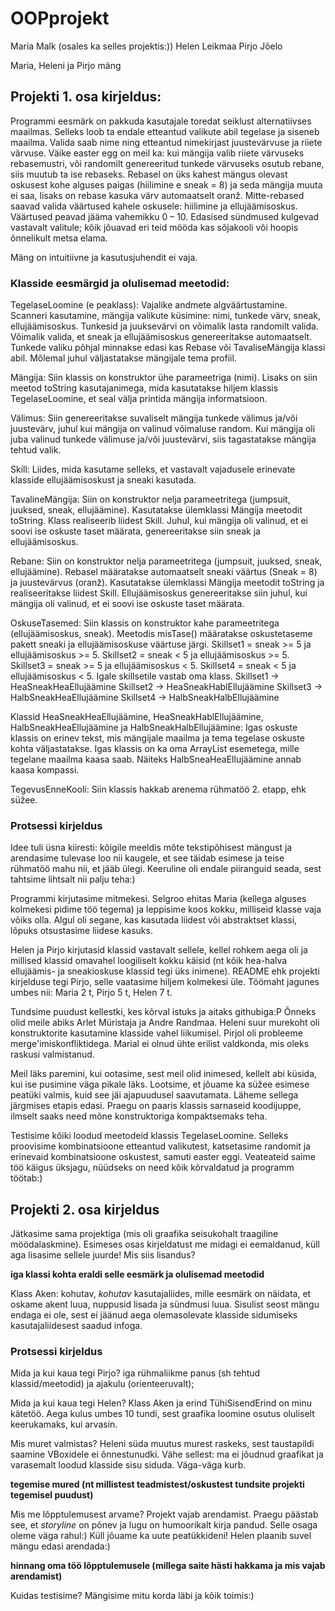 # OOPprojekt

Maria Malk (osales ka selles projektis:))
Helen Leikmaa
Pirjo Jõelo


Maria, Heleni ja Pirjo mäng

## Projekti  1. osa kirjeldus:

Programmi eesmärk on pakkuda kasutajale toredat seiklust alternatiivses maailmas.
Selleks loob ta endale etteantud valikute abil tegelase ja siseneb maailma.
Valida saab nime ning etteantud nimekirjast juustevärvuse ja riiete värvuse.
Väike easter egg on meil ka: kui mängija valib riiete värvuseks rebasemustri, või randomilt genereeritud tunkede värvuseks osutub rebane, siis muutub ta ise rebaseks.
Rebasel on üks kahest mängus olevast oskusest kohe alguses paigas (hiilimine e sneak = 8) ja seda mängija muuta ei saa,
lisaks on rebase kasuka värv automaatselt oranž.
Mitte-rebased saavad valida väärtused kahele oskusele: hiilimine ja ellujäämisoskus. Väärtused peavad jääma vahemikku 0 – 10.
Edasised sündmused kulgevad vastavalt valitule; kõik jõuavad eri teid mööda kas sõjakooli või hoopis õnnelikult metsa elama.

Mäng on intuitiivne ja kasutusjuhendit ei vaja.


### Klasside eesmärgid ja olulisemad meetodid:

TegelaseLoomine (e peaklass):
Vajalike andmete algväärtustamine.
Scanneri kasutamine, mängija valikute küsimine:
nimi, tunkede värv, sneak, ellujäämisoskus.
Tunkesid ja juuksevärvi on võimalik lasta randomilt valida.
Võimalik valida, et sneak ja ellujäämisoskus genereeritakse automaatselt.
Tunkede valiku põhjal minnakse edasi kas Rebase või TavaliseMängija klassi abil. Mõlemal juhul
väljastatakse mängijale tema profiil.

Mängija:
Siin klassis on konstruktor ühe parameetriga (nimi).
Lisaks on siin meetod toString kasutajanimega, mida kasutatakse hiljem klassis TegelaseLoomine,
et seal välja printida mängija informatsioon.

Välimus:
Siin genereeritakse suvaliselt mängija tunkede välimus ja/või juustevärv, juhul kui mängija on valinud võimaluse random.
Kui mängija oli juba valinud tunkede välimuse ja/või juustevärvi, siis tagastatakse mängija tehtud valik.

Skill:
Liides, mida kasutame selleks, et vastavalt vajadusele erinevate klasside ellujäämisoskust ja sneaki kasutada.

TavalineMängija:
Siin on konstruktor nelja parameetritega (jumpsuit, juuksed, sneak, ellujäämine).
Kasutatakse ülemklassi Mängija meetodit toString. Klass realiseerib liidest Skill.
Juhul, kui mängija oli valinud, et ei soovi ise oskuste taset määrata, genereeritakse siin sneak ja ellujäämisoskus.

Rebane:
Siin on konstruktor nelja parameetritega (jumpsuit, juuksed, sneak, ellujäämine).
Rebasel määratakse automaatselt sneaki väärtus (Sneak = 8) ja juustevärvus (oranž).
Kasutatakse ülemklassi Mängija meetodit toString ja realiseeritakse liidest Skill.
Ellujäämisoskus genereeritakse siin juhul, kui mängija oli valinud, et ei soovi ise oskuste taset määrata.

OskuseTasemed:
Siin klassis on konstruktor kahe parameetritega (ellujäämisoskus, sneak).
Meetodis misTase() määratakse oskustetaseme pakett sneaki ja ellujäämisoskuse väärtuse järgi.
Skillset1 = sneak >= 5 ja ellujäämisoskus >= 5.
Skillset2 = sneak < 5 ja ellujäämisoskus >= 5.
Skillset3 = sneak >= 5 ja ellujäämisoskus < 5.
Skillset4 = sneak < 5 ja ellujäämisoskus < 5.
Igale skillsetile vastab oma klass.
Skillset1 -> HeaSneakHeaEllujäämine
Skillset2 -> HeaSneakHablEllujäämine
Skillset3 -> HalbSneakHeaEllujäämine
Skillset4 -> HalbSneakHalbEllujäämine

Klassid HeaSneakHeaEllujäämine, HeaSneakHablEllujäämine,
HalbSneakHeaEllujäämine ja HalbSneakHalbEllujäämine:
Igas oskuste klassis on erinev tekst, mis mängijale maailma ja tema tegelase oskuste kohta väljastatakse.
Igas klassis on ka oma ArrayList esemetega, mille tegelane maailma kaasa saab.
Näiteks HalbSneaHeaEllujäämine annab kaasa kompassi.

TegevusEnneKooli:
Siin klassis hakkab arenema rühmatöö 2. etapp, ehk süžee.

### Protsessi kirjeldus
Idee tuli üsna kiiresti: kõigile meeldis mõte tekstipõhisest mängust ja arendasime
tulevase loo nii kaugele, et see täidab esimese ja teise rühmatöö mahu nii, et jääb ülegi.
Keeruline oli endale piiranguid seada, sest tahtsime lihtsalt nii palju teha:)

Programmi kirjutasime mitmekesi.
Selgroo ehitas Maria (kellega alguses kolmekesi pidime töö tegema) ja leppisime koos kokku,
milliseid klasse vaja võiks olla. Algul oli segane, kas kasutada liidest või abstraktset klassi,
lõpuks otsustasime liidese kasuks.

Helen ja Pirjo kirjutasid klassid vastavalt sellele, kellel rohkem aega oli ja millised klassid
omavahel loogiliselt kokku käisid (nt kõik hea-halva ellujäämis- ja sneakioskuse klassid tegi üks inimene).
README ehk projekti kirjelduse tegi Pirjo, selle vaatasime hiljem kolmekesi üle.
Töömaht jagunes umbes nii: Maria 2 t, Pirjo 5 t, Helen 7 t.

Tundsime puudust kellestki, kes kõrval istuks ja aitaks githubiga:P
Õnneks olid meile abiks Arlet Müristaja ja Andre Randmaa.
Heleni suur murekoht oli konstruktorite kasutamine klasside vahel liikumisel.
Pirjol oli probleeme merge'imiskonfliktidega.
Marial ei olnud ühte erilist valdkonda, mis oleks raskusi valmistanud.

Meil läks paremini, kui ootasime, sest meil olid inimesed, kellelt abi küsida, kui ise pusimine väga pikale läks.
Lootsime, et jõuame ka süžee esimese peatüki valmis, kuid see jäi ajapuudusel saavutamata. Läheme sellega järgmises
etapis edasi.
Praegu on paaris klassis sarnaseid koodijuppe, ilmselt saaks need mõne konstruktoriga kompaktsemaks teha.

Testisime kõiki loodud meetodeid klassis TegelaseLoomine. Selleks proovisime kombinatsioone etteantud valikutest, katsetasime
randomit ja erinevaid kombinatsioone oskustest, samuti easter eggi. Veateateid saime töö käigus üksjagu, nüüdseks
on need kõik kõrvaldatud ja programm töötab:)


## Projekti 2. osa kirjeldus

Jätkasime sama projektiga (mis oli graafika seisukohalt traagiline möödalaskmine).
Esimeses osas kirjeldatust me midagi ei eemaldanud, küll aga lisasime sellele juurde!
Mis siis lisandus?

**iga klassi kohta eraldi selle eesmärk ja olulisemad meetodid**

Klass Aken:
kohutav, *kohutav* kasutajaliides, mille eesmärk on näidata, et oskame akent luua, 
nuppusid lisada ja sündmusi luua. Sisulist seost mängu endaga ei ole, sest ei jäänud 
aega olemasolevate klasside sidumiseks kasutajaliidesest saadud infoga.



### Protsessi kirjeldus 

Mida ja kui kaua tegi Pirjo?
iga rühmaliikme panus (sh tehtud klassid/meetodid) ja ajakulu (orienteeruvalt);

Mida ja kui kaua tegi Helen?
Klass Aken ja erind TühiSisendErind on minu kätetöö. Aega kulus umbes 10 tundi, sest 
graafika loomine osutus oluliselt keerukamaks, kui arvasin. 

Mis muret valmistas?
Heleni süda muutus murest raskeks, sest taustapildi saamine VBoxidele ei õnnestunudki. 
Vähe sellest: ma ei jõudnud graafikat ja varasemalt loodud klasside sisu siduda. Väga-väga kurb.

**tegemise mured (nt millistest teadmistest/oskustest tundsite projekti tegemisel puudust)**


Mis me lõpptulemusest arvame?
Projekt vajab arendamist. Praegu päästab see, et *storyline* on põnev ja lugu on humoorikalt 
kirja pandud. Selle osaga oleme väga rahul:)
Küll jõuame ka uute peatükkideni! Helen plaanib suvel mängu edasi arendada:)

**hinnang oma töö lõpptulemusele (millega saite hästi hakkama ja mis vajab arendamist)**

Kuidas testisime?
Mängisime mitu korda läbi ja kõik toimis:)